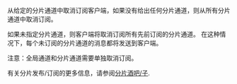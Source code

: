 从给定的分片通道中取消订阅客户端，如果没有给出任何分片通道，则从所有分片通道中取消订阅。

如果未指定分片通道，则客户端将取消订阅所有先前订阅的分片通道。
在这种情况下，每个未订阅的分片通道的消息都将发送到客户端。

注意：全局通道和分片通道需要单独取消订阅。

有关分片发布/订阅的更多信息，请参阅[分片酒吧/子](/topics/pubsub#sharded-pubsub).
